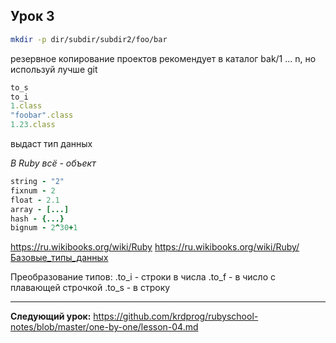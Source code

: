 ## Урок 3

```bash
mkdir -p dir/subdir/subdir2/foo/bar
```

резервное копирование проектов рекомендует в каталог bak/1 ... n, но используй лучше git

```ruby
to_s
to_i
1.class
"foobar".class
1.23.class
```
выдаст тип данных

_В Ruby всё - объект_

```ruby
string - "2"
fixnum - 2
float - 2.1
array - [...]
hash - {...}
bignum - 2^30+1
```

https://ru.wikibooks.org/wiki/Ruby
https://ru.wikibooks.org/wiki/Ruby/Базовые_типы_данных

Преобразование типов:
.to_i - строки в числа
.to_f - в число с плавающей строчкой
.to_s - в строку

---
**Следующий урок:**  https://github.com/krdprog/rubyschool-notes/blob/master/one-by-one/lesson-04.md